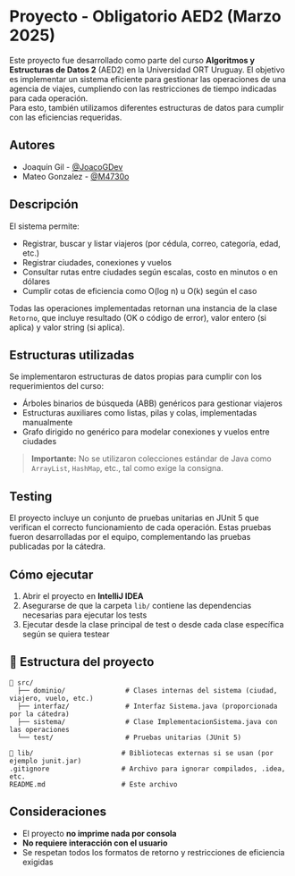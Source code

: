 
# Proyecto - Obligatorio AED2 (Marzo 2025)

Este proyecto fue desarrollado como parte del curso **Algoritmos y Estructuras de Datos 2** (AED2) en la Universidad ORT Uruguay. El objetivo es implementar un sistema eficiente para gestionar las operaciones de una agencia de viajes, cumpliendo con las restricciones de tiempo indicadas para cada operación.  
Para esto, también utilizamos diferentes estructuras de datos para cumplir con las eficiencias requeridas.


## Autores

- Joaquín Gil - [@JoacoGDev](https://github.com/JoacoGDev)
- Mateo Gonzalez - [@M4730o](https://github.com/M4730o)


## Descripción

El sistema permite:

- Registrar, buscar y listar viajeros (por cédula, correo, categoría, edad, etc.)
- Registrar ciudades, conexiones y vuelos
- Consultar rutas entre ciudades según escalas, costo en minutos o en dólares
- Cumplir cotas de eficiencia como O(log n) u O(k) según el caso

Todas las operaciones implementadas retornan una instancia de la clase `Retorno`, que incluye resultado (OK o código de error), valor entero (si aplica) y valor string (si aplica).

## Estructuras utilizadas

Se implementaron estructuras de datos propias para cumplir con los requerimientos del curso:

- Árboles binarios de búsqueda (ABB) genéricos para gestionar viajeros
- Estructuras auxiliares como listas, pilas y colas, implementadas manualmente
- Grafo dirigido no genérico para modelar conexiones y vuelos entre ciudades

> **Importante:** No se utilizaron colecciones estándar de Java como `ArrayList`, `HashMap`, etc., tal como exige la consigna.

## Testing

El proyecto incluye un conjunto de pruebas unitarias en JUnit 5 que verifican el correcto funcionamiento de cada operación. Estas pruebas fueron desarrolladas por el equipo, complementando las pruebas publicadas por la cátedra.

## Cómo ejecutar

1. Abrir el proyecto en **IntelliJ IDEA**
2. Asegurarse de que la carpeta `lib/` contiene las dependencias necesarias para ejecutar los tests
3. Ejecutar desde la clase principal de test o desde cada clase específica según se quiera testear

## 📁 Estructura del proyecto

```
📁 src/
  ├── dominio/               # Clases internas del sistema (ciudad, viajero, vuelo, etc.)
  ├── interfaz/              # Interfaz Sistema.java (proporcionada por la cátedra)
  ├── sistema/               # Clase ImplementacionSistema.java con las operaciones
  └── test/                  # Pruebas unitarias (JUnit 5)

📁 lib/                      # Bibliotecas externas si se usan (por ejemplo junit.jar)
.gitignore                  # Archivo para ignorar compilados, .idea, etc.
README.md                   # Este archivo
```

## Consideraciones

- El proyecto **no imprime nada por consola**
- **No requiere interacción con el usuario**
- Se respetan todos los formatos de retorno y restricciones de eficiencia exigidas
